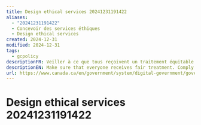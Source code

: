 ```yaml
---
title: Design ethical services 20241231191422
aliases:
  - "20241231191422"
  - Concevoir des services éthiques
  - Design ethical services
created: 2024-12-31
modified: 2024-12-31
tags:
  - gcpolicy
descriptionFR: Veiller à ce que tous reçoivent un traitement équitable. Respecter les lignes directrices éthiques relatives à la conception et à l’utilisation des systèmes automatisés sur lesquels repose la prise de décisions (tels que l’utilisation de l’intelligence artificielle).
descriptionEN: Make sure that everyone receives fair treatment. Comply with ethical guidelines in the design and use of systems which automate decision making (such as the use of artificial intelligence).
url: https://www.canada.ca/en/government/system/digital-government/government-canada-digital-standards/design-ethical-services.html
---
```

# Design ethical services 20241231191422
